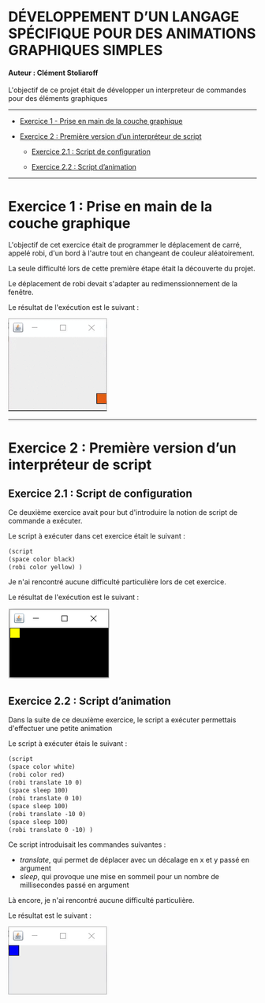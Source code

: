 # DÉVELOPPEMENT D’UN LANGAGE SPÉCIFIQUE POUR DES ANIMATIONS GRAPHIQUES SIMPLES

#### Auteur : Clément Stoliaroff

L'objectif de ce projet était de développer un interpreteur de commandes pour des éléments graphiques

--------

* [Exercice 1 - Prise en main de la couche graphique](#exercice-1--prise-en-main-de-la-couche-graphique)

* [Exercice 2 : Première version d’un interpréteur de script](#exercice-2--Première-version-dun-interpréteur-de-script)

  * [Exercice 2.1 : Script de configuration](#exercice-21--script-de-configuration)
  
  * [Exercice 2.2 : Script d’animation](#exercice-22--script-danimation)

----------------

# Exercice 1 : Prise en main de la couche graphique

L'objectif de cet exercice était de programmer le déplacement de carré, appelé robi, d'un bord à l'autre tout en changeant de couleur aléatoirement.

La seule difficulté lors de cette première étape était la découverte du projet.

Le déplacement de robi devait s'adapter au redimenssionnement de la fenêtre.

Le résultat de l'exécution est le suivant :

![Exécution de l'exercice 1](/exercice_1.gif)

----------------

# Exercice 2 : Première version d’un interpréteur de script

## Exercice 2.1 : Script de configuration

Ce deuxième exercice avait pour but d'introduire la notion de script de commande a exécuter.

Le script à exécuter dans cet exercice était le suivant :

```
(script
(space color black)
(robi color yellow) )
```

Je n'ai rencontré aucune difficulté particulière lors de cet exercice.

Le résultat de l'exécution est le suivant :

![Exécution de l'exercice 2.1](/exercice_2_1.PNG)

## Exercice 2.2 : Script d’animation

Dans la suite de ce deuxième exercice, le script a exécuter permettais d'effectuer une petite animation

Le script à exécuter étais le suivant :

```
(script
(space color white)
(robi color red)
(robi translate 10 0)
(space sleep 100)
(robi translate 0 10)
(space sleep 100)
(robi translate -10 0)
(space sleep 100)
(robi translate 0 -10) )
```

Ce script introduisait les commandes suivantes :

* *translate*, qui permet de déplacer avec un décalage en x et y passé en argument
* *sleep*, qui provoque une mise en sommeil pour un nombre de millisecondes passé en argument

Là encore, je n'ai rencontré aucune difficulté particulière.

Le résultat est le suivant :

![Exécution de l'exercice 2.2](/exercice_2_2.gif)

